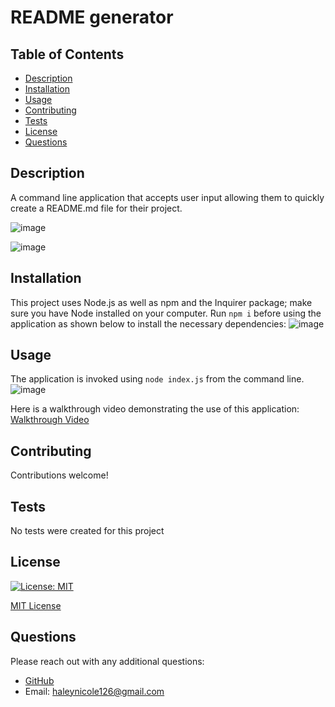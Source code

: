   # README generator

  ## Table of Contents
  - [Description](#description)
  - [Installation](#installation)
  - [Usage](#usage)
  - [Contributing](#contributing)
  - [Tests](#tests)
  - [License](#license)
  - [Questions](#questions)

  ## Description
  A command line application that accepts user input allowing them to quickly create a README.md file for their project. 
  
  ![image](https://user-images.githubusercontent.com/94570754/167345186-48960ad6-bbd5-46b4-8286-edf53ec3ed8a.png)
  
  ![image](https://user-images.githubusercontent.com/94570754/167345330-582446b8-56bc-4247-a900-15dfe41ebb13.png)


  ## Installation
  This project uses Node.js as well as npm and the Inquirer package; make sure you have Node installed on your computer. Run `npm i` before using the application as shown below to install the necessary dependencies: 
  ![image](https://user-images.githubusercontent.com/94570754/167344924-5946cb24-4013-4537-9b2e-1892ffd6e535.png)


  ## Usage
  The application is invoked using `node index.js` from the command line.
  ![image](https://user-images.githubusercontent.com/94570754/167345094-eb64a08b-6231-4e8b-a388-c9e968b33475.png)

  Here is a walkthrough video demonstrating the use of this application:  
  [Walkthrough Video](https://youtu.be/iq5EiIcK5G8)

  ## Contributing
  Contributions welcome!

  ## Tests
  No tests were created for this project

  ## License 
  [![License: MIT](https://img.shields.io/badge/License-MIT-yellow.svg)](https://opensource.org/licenses/MIT)

  [MIT License](https://opensource.org/licenses/MIT)

  ## Questions
  Please reach out with any additional questions: 
  - [GitHub](https://github.com/haleynicole126)
  - Email: haleynicole126@gmail.com
